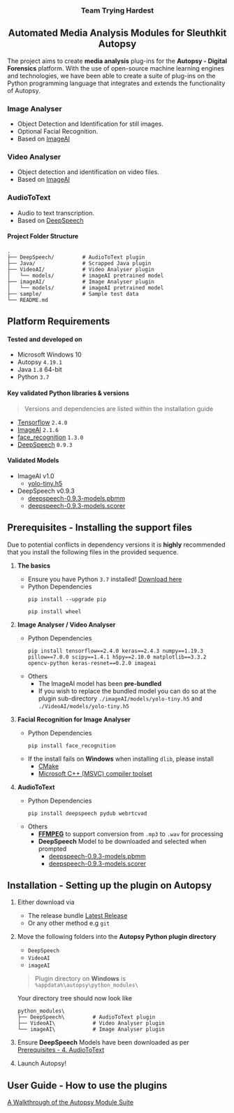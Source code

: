 <h3 align="center"> Team Trying Hardest </h3>
<h2 align="center"> Automated Media Analysis Modules for Sleuthkit Autopsy </h3>

The project aims to create **media analysis** plug-ins for the **Autopsy - Digital Forensics** platform.
With the use of open-source machine learning engines and technologies, we have been able to create a suite of plug-ins on the Python programming language that integrates and extends the functionality of Autopsy.

### Image Analyser
- Object Detection and Identification for still images.
- Optional Facial Recognition.
- Based on [ImageAI](https://github.com/OlafenwaMoses/ImageAI)

### Video Analyser
- Object detection and identification on video files.
- Based on [ImageAI](https://github.com/OlafenwaMoses/ImageAI)

### AudioToText
- Audio to text transcription.
- Based on [DeepSpeech](https://github.com/mozilla/DeepSpeech)

#### Project Folder Structure 
```
.
├── DeepSpeech/         # AudioToText plugin
├── Java/               # Scrapped Java plugin
├── VideoAI/            # Video Analyser plugin
│   └── models/         # imageAI pretrained model
├── imageAI/            # Image Analyser plugin
│   └── models/         # imageAI pretrained model
├── sample/             # Sample test data
└── README.md
```
## Platform Requirements
#### Tested and developed on
- Microsoft Windows 10
- Autopsy `4.19.1`
- Java `1.8` 64-bit
- Python `3.7`

#### Key validated Python libraries & versions
> Versions and dependencies are listed within the installation guide
- [Tensorflow](https://github.com/tensorflow/tensorflow) `2.4.0`
- [ImageAI](https://github.com/OlafenwaMoses/ImageAI) `2.1.6`
- [face_recognition](https://github.com/ageitgey/face_recognition) `1.3.0`
- [DeepSpeech](https://github.com/mozilla/DeepSpeech) `0.9.3`

#### Validated Models
- ImageAI v1.0
  - [yolo-tiny.h5](https://github.com/OlafenwaMoses/ImageAI/releases/tag/1.0)
- DeepSpeech v0.9.3
  - [deepspeech-0.9.3-models.pbmm](https://github.com/mozilla/DeepSpeech/releases/tag/v0.9.3)
  - [deepspeech-0.9.3-models.scorer](https://github.com/mozilla/DeepSpeech/releases/tag/v0.9.3)

## Prerequisites - Installing the support files
Due to potential conflicts in dependency versions it is **highly** recommended that you install the following files in the provided sequence.

1. **The basics**
    - Ensure you have Python `3.7` installed! [Download here](https://www.python.org/downloads/release/python-379/)
    - Python Dependencies
      ```
      pip install --upgrade pip
      ```
      ```
      pip install wheel
      ```
2. **Image Analyser / Video Analyser**
     - Python Dependencies
        ```
        pip install tensorflow==2.4.0 keras==2.4.3 numpy==1.19.3 pillow==7.0.0 scipy==1.4.1 h5py==2.10.0 matplotlib==3.3.2 opencv-python keras-resnet==0.2.0 imageai
        ```
     - Others
        - The ImageAI model has been **pre-bundled**
        - If you wish to replace the bundled model you can do so at the plugin sub-directory `./imageAI/models/yolo-tiny.h5` and `./VideoAI/models/yolo-tiny.h5`
3. **Facial Recognition for Image Analyser**
    - Python Dependencies
       ```
       pip install face_recognition
       ```
    -  If the install fails on **Windows** when installing `dlib`, please install
        - [CMake](https://cmake.org/)
        - [Microsoft C++ (MSVC) compiler toolset](https://visualstudio.microsoft.com/downloads/?utm_medium=microsoft&utm_source=docs.microsoft.com&utm_campaign=button+cta&utm_content=download+vs2019+rc#build-tools-for-visual-studio-2019)

4. **AudioToText**
    - Python Dependencies
      ```
      pip install deepspeech pydub webrtcvad
      ```
    - Others
      - [**FFMPEG**](https://www.ffmpeg.org/download.html) to support conversion from `.mp3` to `.wav` for processing
      - **DeepSpeech** Model to be downloaded and selected when prompted
        - [deepspeech-0.9.3-models.pbmm](https://github.com/mozilla/DeepSpeech/releases/tag/v0.9.3)
        - [deepspeech-0.9.3-models.scorer](https://github.com/mozilla/DeepSpeech/releases/tag/v0.9.3)

## Installation - Setting up the plugin on Autopsy
1. Either download via
    - The release bundle [Latest Release](https://github.com/junhui-f/ICT2202-DF-Assignment_One/releases)
    - Or any other method e.g `git`
    
2. Move the following folders into the **Autopsy Python plugin directory**
    - `DeepSpeech`
    - `VideoAI`
    - `imageAI`
    > Plugin directory on **Windows** is `%appdata%\autopsy\python_modules\`
  
    Your directory tree should now look like
  
    ```
    python_modules\
    ├── DeepSpeech\         # AudioToText plugin
    ├── VideoAI\            # Video Analyser plugin
    └── imageAI\            # Image Analyser plugin
    ```

3. Ensure **DeepSpeech** Models have been downloaded as per [Prerequisites - 4. AudioToText](https://github.com/junhui-f/ICT2202-DF-Assignment_One#others)

4. Launch Autopsy!

## User Guide - How to use the plugins
[A Walkthrough of the Autopsy Module Suite](https://www.youtube.com/watch?v=c7gPjzfVi5o)
